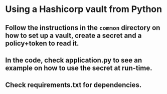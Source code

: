 # Using a Hashicorp vault from Python 

## Follow the instructions in the `common` directory on how to set up a vault, create a secret and a policy+token to read it.
## In the code, check application.py to see an example on how to use the secret at run-time.
## Check requirements.txt for dependencies.